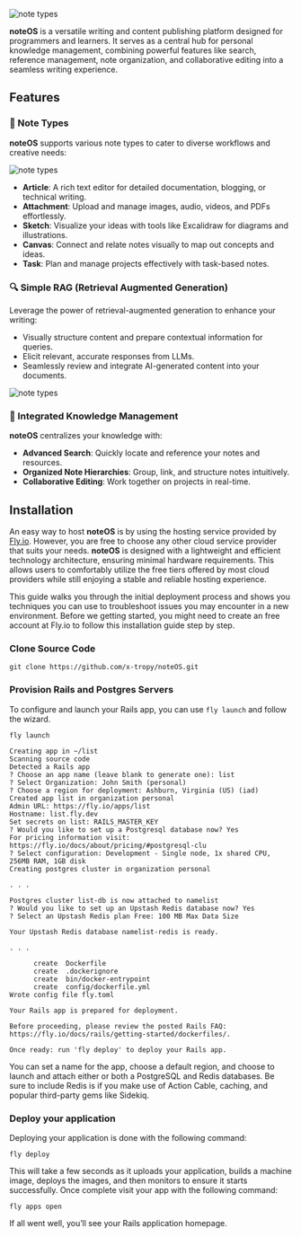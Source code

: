 ![note types](https://fly.storage.tigris.dev/vite/noteOS/images/GitHub/readme-noteos.png)

**noteOS** is a versatile writing and content publishing platform designed for programmers and learners. It serves as a central hub for personal knowledge management, combining powerful features like search, reference management, note organization, and collaborative editing into a seamless writing experience.

## Features

### 📝 Note Types
**noteOS** supports various note types to cater to diverse workflows and creative needs:

![note types](https://fly.storage.tigris.dev/vite/noteOS/images/GitHub/note-types.gif)

- **Article**: A rich text editor for detailed documentation, blogging, or technical writing.
- **Attachment**: Upload and manage images, audio, videos, and PDFs effortlessly.
- **Sketch**: Visualize your ideas with tools like Excalidraw for diagrams and illustrations.
- **Canvas**: Connect and relate notes visually to map out concepts and ideas.
- **Task**: Plan and manage projects effectively with task-based notes.

### 🔍 Simple RAG (Retrieval Augmented Generation)
Leverage the power of retrieval-augmented generation to enhance your writing:
- Visually structure content and prepare contextual information for queries.
- Elicit relevant, accurate responses from LLMs.
- Seamlessly review and integrate AI-generated content into your documents.

![note types](https://fly.storage.tigris.dev/vite/noteOS/images/GitHub/noteos-rag.gif)

### 📂 Integrated Knowledge Management
**noteOS** centralizes your knowledge with:
- **Advanced Search**: Quickly locate and reference your notes and resources.
- **Organized Note Hierarchies**: Group, link, and structure notes intuitively.
- **Collaborative Editing**: Work together on projects in real-time.


## Installation

An easy way to host **noteOS** is by using the hosting service provided by [Fly.io](https://fly.io/docs/about/pricing/#free-allowances). However, you are free to choose any other cloud service provider that suits your needs. **noteOS** is designed with a lightweight and efficient technology architecture, ensuring minimal hardware requirements. This allows users to comfortably utilize the free tiers offered by most cloud providers while still enjoying a stable and reliable hosting experience.

This guide walks you through the initial deployment process and shows you techniques you can use to troubleshoot issues you may encounter in a new environment. Before we getting started, you might need to create an free account at Fly.io to follow this installation guide step by step.

### Clone Source Code

```shell
git clone https://github.com/x-tropy/noteOS.git
```
### Provision Rails and Postgres Servers

To configure and launch your Rails app, you can use `fly launch` and follow the wizard.

```shell
fly launch
```

```shell
Creating app in ~/list
Scanning source code
Detected a Rails app
? Choose an app name (leave blank to generate one): list
? Select Organization: John Smith (personal)
? Choose a region for deployment: Ashburn, Virginia (US) (iad)
Created app list in organization personal
Admin URL: https://fly.io/apps/list
Hostname: list.fly.dev
Set secrets on list: RAILS_MASTER_KEY
? Would you like to set up a Postgresql database now? Yes
For pricing information visit: https://fly.io/docs/about/pricing/#postgresql-clu
? Select configuration: Development - Single node, 1x shared CPU, 256MB RAM, 1GB disk
Creating postgres cluster in organization personal

. . .

Postgres cluster list-db is now attached to namelist
? Would you like to set up an Upstash Redis database now? Yes
? Select an Upstash Redis plan Free: 100 MB Max Data Size

Your Upstash Redis database namelist-redis is ready.

. . .

      create  Dockerfile
      create  .dockerignore
      create  bin/docker-entrypoint
      create  config/dockerfile.yml
Wrote config file fly.toml

Your Rails app is prepared for deployment.

Before proceeding, please review the posted Rails FAQ:
https://fly.io/docs/rails/getting-started/dockerfiles/.

Once ready: run 'fly deploy' to deploy your Rails app.
```
You can set a name for the app, choose a default region, and choose to launch and attach either or both a PostgreSQL and Redis databases. Be sure to include Redis is if you make use of Action Cable, caching, and popular third-party gems like Sidekiq.

### Deploy your application

Deploying your application is done with the following command:

```shell
fly deploy
```

This will take a few seconds as it uploads your application, builds a machine image, deploys the images, and then monitors to ensure it starts successfully. Once complete visit your app with the following command:

```shell
fly apps open
```

If all went well, you’ll see your Rails application homepage.

